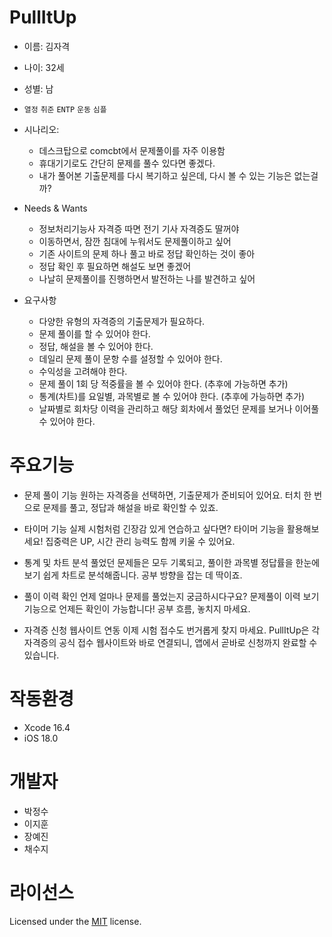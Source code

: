# PullItUp
- 이름: 김자격
- 나이: 32세
- 성별: 남
- `열정`  `취준`  `ENTP` `운동` `심플`
- 시나리오:
    - 데스크탑으로 comcbt에서 문제풀이를 자주 이용함
    - 휴대기기로도 간단히 문제를 풀수 있다면 좋겠다.
    - 내가 풀어본 기출문제를 다시 복기하고 싶은데, 다시 볼 수 있는 기능은 없는걸까?
    
- Needs & Wants
    - 정보처리기능사 자격증 따면 전기 기사 자격증도 딸꺼야
    - 이동하면서, 잠깐 침대에 누워서도 문제풀이하고 싶어
    - 기존 사이트의 문제 하나 풀고 바로 정답 확인하는 것이 좋아
    - 정답 확인 후 필요하면 해설도 보면 좋겠어
    - 나날히 문제풀이를 진행하면서 발전하는 나를 발견하고 싶어

- 요구사항
    - 다양한 유형의 자격증의 기출문제가 필요하다.
    - 문제 풀이를 할 수 있어야 한다.
    - 정답, 해설을 볼 수 있어야 한다.
    - 데일리 문제 풀이 문항 수를 설정할 수 있어야 한다.
    - 수익성을 고려해야 한다.
    - 문제 풀이 1회 당 적중률을 볼 수 있어야 한다. (추후에 가능하면 추가)
    - 통계(차트)를 요일별, 과목별로 볼 수 있어야 한다. (추후에 가능하면 추가)
    - 날짜별로 회차당 이력을 관리하고 해당 회차에서 풀었던 문제를 보거나 이어풀 수 있어야 한다.

# 주요기능
- 문제 풀이 기능
원하는 자격증을 선택하면, 기출문제가 준비되어 있어요.
터치 한 번으로 문제를 풀고, 정답과 해설을 바로 확인할 수 있죠.

- 타이머 기능
실제 시험처럼 긴장감 있게 연습하고 싶다면?
타이머 기능을 활용해보세요!
집중력은 UP, 시간 관리 능력도 함께 키울 수 있어요.

- 통계 및 차트 분석
풀었던 문제들은 모두 기록되고,
풀이한 과목별 정답률을 한눈에 보기 쉽게 차트로 분석해줍니다.
공부 방향을 잡는 데 딱이죠.

- 풀이 이력 확인
언제 얼마나 문제를 풀었는지 궁금하시다구요?
문제풀이 이력 보기 기능으로 언제든 확인이 가능합니다!
공부 흐름, 놓치지 마세요.

- 자격증 신청 웹사이트 연동
이제 시험 접수도 번거롭게 찾지 마세요.
PullItUp은 각 자격증의 공식 접수 웹사이트와 바로 연결되니,
앱에서 곧바로 신청까지 완료할 수 있습니다.

# 작동환경
- Xcode 16.4
- iOS 18.0

# 개발자
- 박정수
- 이지훈
- 장예진
- 채수지

# 라이선스
Licensed under the [MIT](LICENSE) license.

